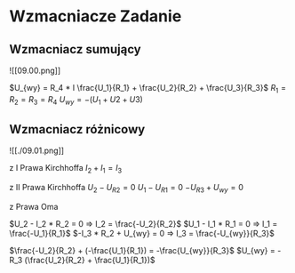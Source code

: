 # Wzmacniacze Zadanie

## Wzmacniacz sumujący

![[09.00.png]]

$U_{wy} = R_4 * I \frac{U_1}{R_1} + \frac{U_2}{R_2} + \frac{U_3}{R_3}$
$R_1 = R_2 = R_3 = R_4$
$U_{wy} = - (U_1 + U2 + U3)$

## Wzmacniacz różnicowy

![[./09.01.png]]

z I Prawa Kirchhoffa
$I_2 + I_1 = I_3$

z II Prawa Kirchhoffa
$U_2 - U_{R2} = 0$
$U_1 - U_{R1} = 0$
$-U_{R3} + U_{wy} = 0$

z Prawa Oma

$U_2 - I_2 * R_2 = 0      =>  I_2 = \frac{-U_2}{R_2}$
$U_1 - I_1 * R_1 = 0      =>  I_1 = \frac{-U_1}{R_1}$
$-I_3 * R_2 + U_{wy} = 0  =>  I_3 = \frac{-U_{wy}}{R_3}$

$\frac{-U_2}{R_2} + (-\frac{U_1}{R_1}) = -\frac{U_{wy}}{R_3}$
$U_{wy} = -R_3 (\frac{U_2}{R_2} + \frac{U_1}{R_1})$